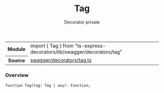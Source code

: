 <header class="symbol-info-header">    <h1 id="tag">Tag</h1>    <label class="symbol-info-type-label decorator">Decorator</label>    <label class="api-type-label private">private</label>  </header>
<section class="symbol-info">      <table class="is-full-width">        <tbody>        <tr>          <th>Module</th>          <td>            <div class="lang-typescript">                <span class="token keyword">import</span> { Tag }                 <span class="token keyword">from</span>                 <span class="token string">"ts-express-decorators/lib/swagger/decorators/tag"</span>                            </div>          </td>        </tr>        <tr>          <th>Source</th>          <td>            <a href="https://romakita.github.io/ts-express-decorators/#//blob/v2.3.4/src/swagger/decorators/tag.ts#L0-L0">                swagger/decorators/tag.ts            </a>        </td>        </tr>                </tbody>      </table>    </section>

### Overview

<pre><code class="typescript-lang">function <span class="token function">Tag</span><span class="token punctuation">(</span>tag<span class="token punctuation">:</span> Tag | <span class="token keyword">any</span><span class="token punctuation">)</span><span class="token punctuation">:</span> Function<span class="token punctuation">;</span></code></pre>
